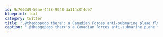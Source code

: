 ```yaml
---
id: 9c7663d9-56ae-4438-9048-da114c0f4de7
blueprint: text
category: twitter
title: ".@theogopogo there's a Canadian Forces anti-submarine plane flying around Lake Okanagan right now. They're onto you!"
caption: ".@theogopogo there's a Canadian Forces anti-submarine plane flying around Lake Okanagan right now. They're onto you!"
---
```


